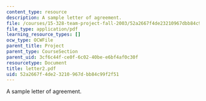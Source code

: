 ```yaml
---
content_type: resource
description: A sample letter of agreement.
file: /courses/15-328-team-project-fall-2003/52a2667f4de23210967dbb84c99f2f51_letter2.pdf
file_type: application/pdf
learning_resource_types: []
ocw_type: OCWFile
parent_title: Project
parent_type: CourseSection
parent_uid: 3cf6c44f-ce0f-6c02-40be-e6bf4af0c30f
resourcetype: Document
title: letter2.pdf
uid: 52a2667f-4de2-3210-967d-bb84c99f2f51
---
```

A sample letter of agreement.

